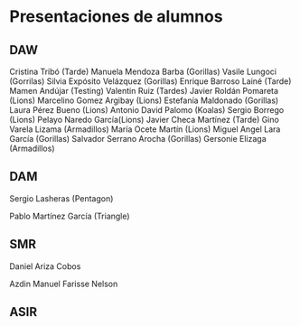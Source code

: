 # Presentaciones de alumnos

## DAW

<!-- Añade aquí tu nombre si estás en DAW -->

Cristina Tribó (Tarde)
Manuela Mendoza Barba (Gorillas)
Vasile Lungoci (Gorrilas)
Silvia Expósito Velázquez (Gorillas)
Enrique Barroso Lainé (Tarde)
Mamen Andújar (Testing)
Valentin Ruiz (Tardes)
Javier Roldán Pomareta (Lions)
Marcelino Gomez Argibay (Lions)
Estefanía Maldonado (Gorillas)
Laura Pérez Bueno (Lions)
Antonio David Palomo (Koalas)
Sergio Borrego (Lions)
Pelayo Naredo García(Lions)
Javier Checa Martínez (Tarde)
Gino Varela Lizama (Armadillos)
María Ocete Martín (Lions)
Miguel Angel Lara García (Gorillas)
Salvador Serrano Arocha (Gorillas)
Gersonie Elizaga (Armadillos)

## DAM

Sergio Lasheras (Pentagon)

<!-- Añade aquí tu nombre si estás en DAM -->

Pablo Martínez García (Triangle)

## SMR

Daniel Ariza Cobos<!-- Añade aquí tu nombre si estás en SMR -->

Azdin Manuel Farisse Nelson

## ASIR

<!-- Añade aquí tu nombre si estás en ASIR -->
